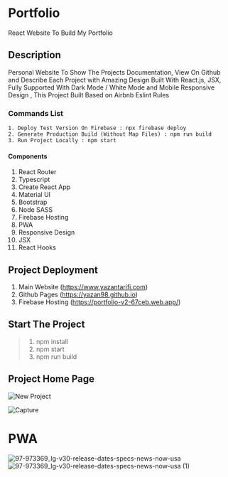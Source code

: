 # Portfolio
React Website To Build My Portfolio

## Description
Personal Website To Show The Projects Documentation, View On Github and Describe Each Project with Amazing Design Built With React.js, JSX, Fully Supported With Dark Mode / White Mode and Mobile Responsive Design , This Project Built Based on Airbnb Eslint Rules

### Commands List
```
1. Deploy Test Version On Firebase : npx firebase deploy
2. Generate Production Build (Without Map Files) : npm run build
3. Run Project Locally : npm start
```

#### Components
1. React Router
2. Typescript
3. Create React App
4. Material UI
5. Bootstrap
6. Node SASS
7. Firebase Hosting
8. PWA
9. Responsive Design
10. JSX
11. React Hooks

## Project Deployment
1. Main Website (https://www.yazantarifi.com)
2. Github Pages (https://yazan98.github.io)
3. Firebase Hosting (https://portfolio-v2-67ceb.web.app/)

## Start The Project
> 1. npm install
> 2. npm start
> 3. npm run build

## Project Home Page

![New Project](https://user-images.githubusercontent.com/29167110/121760612-58979880-cb34-11eb-927b-7277b391a0b5.png)

![Capture](https://user-images.githubusercontent.com/29167110/121760639-7bc24800-cb34-11eb-9444-3208370d4d40.PNG)


# PWA

![97-973369_lg-v30-release-dates-specs-news-now-usa](https://user-images.githubusercontent.com/29167110/121760853-8a5d2f00-cb35-11eb-8440-1dc197977078.png)
![97-973369_lg-v30-release-dates-specs-news-now-usa (1)](https://user-images.githubusercontent.com/29167110/121760922-d7410580-cb35-11eb-8373-ff5bc5d115a1.png)
